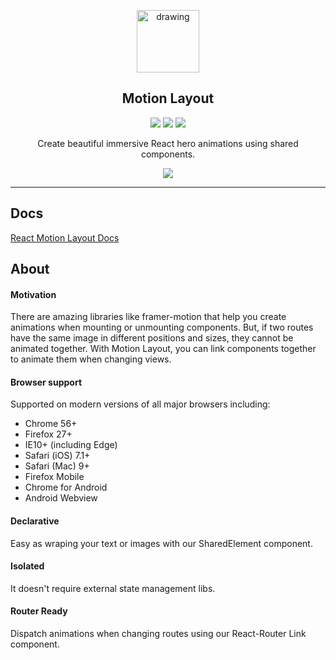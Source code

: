 <p align="center">
  <img src="http://motion-layout.com/img/logo.png" alt="drawing" width="100"/>
</p>

<h2 align="center">Motion Layout</h2>

<p align="center">
  <a href="https://www.npmjs.com/package/react-motion-layout"><img src="https://img.shields.io/npm/v/react-motion-layout?style=flat-square"></a>
  <a href="https://bundlephobia.com/result?p=react-motion-layout@0.1.1"><img src="https://img.shields.io/bundlephobia/min/react-motion-layout?style=flat-square"></a>
  <a href="http://motion-layout.com"><img src="https://github.com/jeffersonlicet/react-motion-layout/workflows/Website%20Deploy/badge.svg"></a>
</p>


<p align="center">Create beautiful immersive React hero animations using shared components.</p>
<p align="center">
  <img src="https://media.giphy.com/media/L0Sog8CoIRlNjvbOvj/giphy.gif">
</p>

___

## Docs
[React Motion Layout Docs](http://motion-layout.com)

## About

#### Motivation
There are amazing libraries like framer-motion that help you create animations when mounting or unmounting components. But, if two routes have the same image in different positions and sizes, they cannot be animated together. With Motion Layout, you can link components together to animate them when changing views.

#### Browser support
Supported on modern versions of all major browsers including:

- Chrome 56+
- Firefox 27+
- IE10+ (including Edge)
- Safari (iOS) 7.1+
- Safari (Mac) 9+
- Firefox Mobile
- Chrome for Android
- Android Webview

#### Declarative
Easy as wraping your text or images with our SharedElement component.

#### Isolated
It doesn't require external state management libs.

#### Router Ready
Dispatch animations when changing routes using our React-Router Link component.

